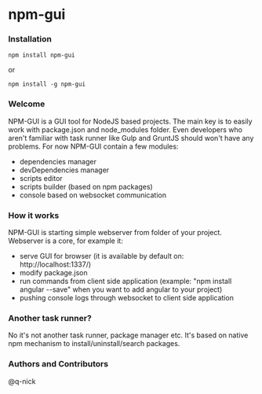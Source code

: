 # npm-gui
### Installation
```
npm install npm-gui
```
or
```
npm install -g npm-gui
```

### Welcome
NPM-GUI is a GUI tool for NodeJS based projects. The main key is to easily work with package.json and node_modules folder. Even developers who aren't familiar with task runner like Gulp and GruntJS should won't have any problems. 
For now NPM-GUI contain a few modules:
- dependencies manager
- devDependencies manager
- scripts editor
- scripts builder (based on npm packages)
- console based on websocket communication

### How it works
NPM-GUI is starting simple webserver from folder of your project. Webserver is a core, for example it: 
- serve GUI for browser (it is available by default on: http://localhost:1337/)
- modify package.json
- run commands from client side application (example: "npm install angular --save" when you want to add angular to your project)
- pushing console logs through websocket to client side application

### Another task runner?
No it's not another task runner, package manager etc. It's based on native npm mechanism to install/uninstall/search packages.

### Authors and Contributors
@q-nick
